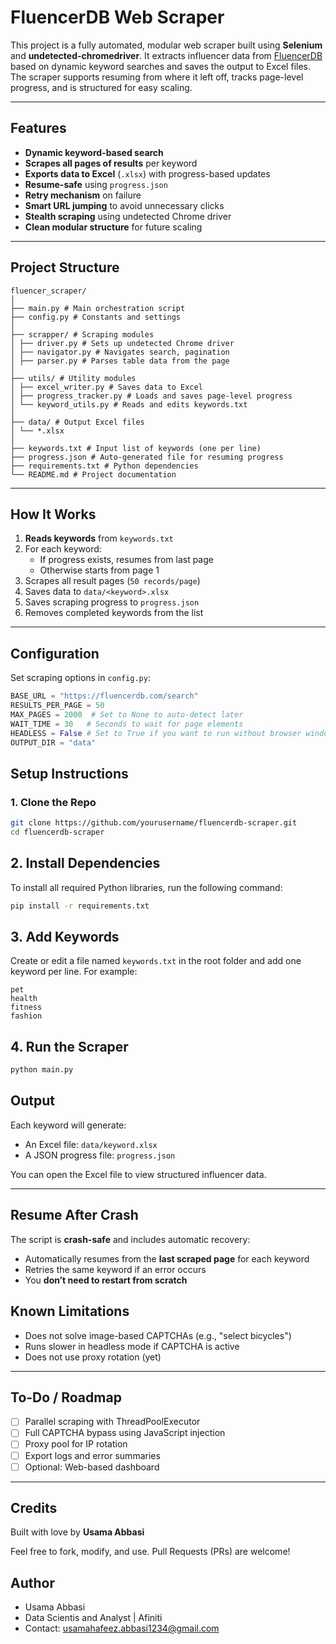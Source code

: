 # FluencerDB Web Scraper

This project is a fully automated, modular web scraper built using **Selenium** and **undetected-chromedriver**. It extracts influencer data from [FluencerDB](https://fluencerdb.com) based on dynamic keyword searches and saves the output to Excel files. The scraper supports resuming from where it left off, tracks page-level progress, and is structured for easy scaling.

---

## Features

-  **Dynamic keyword-based search**
-  **Scrapes all pages of results** per keyword
-  **Exports data to Excel** (`.xlsx`) with progress-based updates
-  **Resume-safe** using `progress.json`
-  **Retry mechanism** on failure
-  **Smart URL jumping** to avoid unnecessary clicks
-  **Stealth scraping** using undetected Chrome driver
-  **Clean modular structure** for future scaling
---

## Project Structure
```text
fluencer_scraper/
│
├── main.py # Main orchestration script
├── config.py # Constants and settings
│
├── scrapper/ # Scraping modules
│ ├── driver.py # Sets up undetected Chrome driver
│ ├── navigator.py # Navigates search, pagination
│ ├── parser.py # Parses table data from the page
│
├── utils/ # Utility modules
│ ├── excel_writer.py # Saves data to Excel
│ ├── progress_tracker.py # Loads and saves page-level progress
│ └── keyword_utils.py # Reads and edits keywords.txt
│
├── data/ # Output Excel files
│ └── *.xlsx
│
├── keywords.txt # Input list of keywords (one per line)
├── progress.json # Auto-generated file for resuming progress
├── requirements.txt # Python dependencies
└── README.md # Project documentation

```
---

## How It Works

1. **Reads keywords** from `keywords.txt`
2. For each keyword:
   - If progress exists, resumes from last page
   - Otherwise starts from page 1
3. Scrapes all result pages (`50 records/page`)
4. Saves data to `data/<keyword>.xlsx`
5. Saves scraping progress to `progress.json`
6. Removes completed keywords from the list

---
## Configuration

Set scraping options in `config.py`:

```python
BASE_URL = "https://fluencerdb.com/search"
RESULTS_PER_PAGE = 50
MAX_PAGES = 2000  # Set to None to auto-detect later
WAIT_TIME = 30   # Seconds to wait for page elements
HEADLESS = False # Set to True if you want to run without browser window
OUTPUT_DIR = "data"
```
## Setup Instructions

### 1. Clone the Repo

```bash
git clone https://github.com/yourusername/fluencerdb-scraper.git
cd fluencerdb-scraper
```

## 2. Install Dependencies

To install all required Python libraries, run the following command:

```bash
pip install -r requirements.txt
```
## 3. Add Keywords

Create or edit a file named `keywords.txt` in the root folder and add one keyword per line. For example:
```text
pet
health
fitness
fashion
```

## 4. Run the Scraper
```bash
python main.py
```

## Output

Each keyword will generate:

-  An Excel file: `data/keyword.xlsx`
-  A JSON progress file: `progress.json`

You can open the Excel file to view structured influencer data.

---

## Resume After Crash

The script is **crash-safe** and includes automatic recovery:

- Automatically resumes from the **last scraped page** for each keyword
- Retries the same keyword if an error occurs
- You **don’t need to restart from scratch**

## Known Limitations

- Does not solve image-based CAPTCHAs (e.g., "select bicycles")
- Runs slower in headless mode if CAPTCHA is active
- Does not use proxy rotation (yet)

---

## To-Do / Roadmap

- [ ] Parallel scraping with ThreadPoolExecutor
- [ ] Full CAPTCHA bypass using JavaScript injection
- [ ] Proxy pool for IP rotation
- [ ] Export logs and error summaries
- [ ] Optional: Web-based dashboard

---

## Credits

Built with love by **Usama Abbasi**

Feel free to fork, modify, and use. Pull Requests (PRs) are welcome!

## Author
- Usama Abbasi
- Data Scientis and Analyst | Afiniti
- Contact: usamahafeez.abbasi1234@gmail.com
